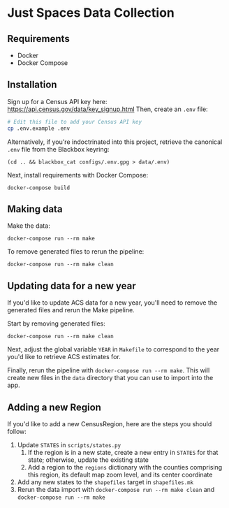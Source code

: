 # Just Spaces Data Collection

## Requirements

- Docker
- Docker Compose

## Installation

Sign up for a Census API key here: https://api.census.gov/data/key_signup.html
Then, create an `.env` file:

```bash
# Edit this file to add your Census API key
cp .env.example .env
```

Alternatively, if you're indoctrinated into this project, retrieve the canonical
`.env` file from the Blackbox keyring:

```
(cd .. && blackbox_cat configs/.env.gpg > data/.env)
```

Next, install requirements with Docker Compose:

```
docker-compose build
```

## Making data

Make the data:

```
docker-compose run --rm make
```

To remove generated files to rerun the pipeline:

```
docker-compose run --rm make clean
```

## Updating data for a new year

If you'd like to update ACS data for a new year, you'll need to remove the generated files and rerun the Make pipeline.

Start by removing generated files:

```
docker-compose run --rm make clean
```

Next, adjust the global variable `YEAR` in `Makefile` to correspond to the year you'd like to retrieve ACS estimates for.

Finally, rerun the pipeline with `docker-compose run --rm make`. This will create new files in the `data` directory that you can use to import into the app.

## Adding a new Region

If you'd like to add a new CensusRegion, here are the steps you should follow:

1. Update `STATES` in `scripts/states.py`
    1. If the region is in a new state, create a new entry in `STATES` for that state; otherwise, update the existing state
    2. Add a region to the `regions` dictionary with the counties comprising this region, its default map zoom level, and its center coordinate
2. Add any new states to the `shapefiles` target in `shapefiles.mk`
3. Rerun the data import with `docker-compose run --rm make clean` and `docker-compose run --rm make`
